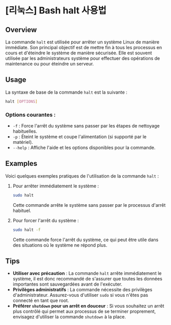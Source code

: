 # [리눅스] Bash halt 사용법

## Overview
La commande `halt` est utilisée pour arrêter un système Linux de manière immédiate. Son principal objectif est de mettre fin à tous les processus en cours et d'éteindre le système de manière sécurisée. Elle est souvent utilisée par les administrateurs système pour effectuer des opérations de maintenance ou pour éteindre un serveur.

## Usage
La syntaxe de base de la commande `halt` est la suivante :

```bash
halt [OPTIONS]
```

### Options courantes :
- `-f` : Force l'arrêt du système sans passer par les étapes de nettoyage habituelles.
- `-p` : Éteint le système et coupe l'alimentation (si supporté par le matériel).
- `--help` : Affiche l'aide et les options disponibles pour la commande.

## Examples
Voici quelques exemples pratiques de l'utilisation de la commande `halt` :

1. Pour arrêter immédiatement le système :

   ```bash
   sudo halt
   ```

   Cette commande arrête le système sans passer par le processus d'arrêt habituel.

2. Pour forcer l'arrêt du système :

   ```bash
   sudo halt -f
   ```

   Cette commande force l'arrêt du système, ce qui peut être utile dans des situations où le système ne répond plus.

## Tips
- **Utiliser avec précaution** : La commande `halt` arrête immédiatement le système, il est donc recommandé de s'assurer que toutes les données importantes sont sauvegardées avant de l'exécuter.
- **Privilèges administratifs** : La commande nécessite des privilèges d'administrateur. Assurez-vous d'utiliser `sudo` si vous n'êtes pas connecté en tant que root.
- **Préférer `shutdown` pour un arrêt en douceur** : Si vous souhaitez un arrêt plus contrôlé qui permet aux processus de se terminer proprement, envisagez d'utiliser la commande `shutdown` à la place.